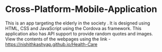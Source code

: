 # Cross-Platform-Mobile-Application
This is an app targeting the elderly in the society . It is designed using HTML, CSS and JavaScript using the Cordova as framework.
This application also has API support to provide random quotes and images.
View the contents of the webpages using the link - https://nishithkashyap.github.io/Health-Care

